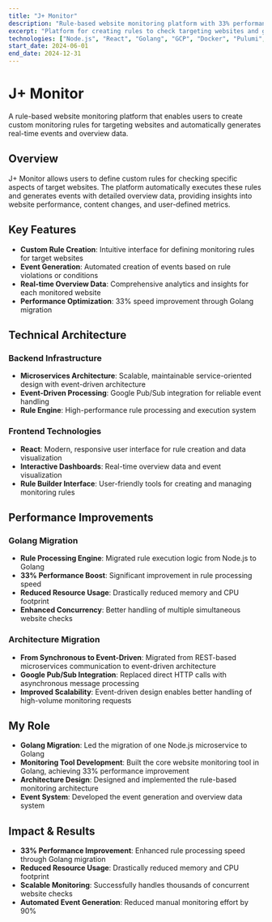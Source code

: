```yaml
---
title: "J+ Monitor"
description: "Rule-based website monitoring platform with 33% performance improvement through Golang migration"
excerpt: "Platform for creating rules to check targeting websites and generating events with overview data, enhanced by 33% performance improvement through Golang migration"
technologies: ["Node.js", "React", "Golang", "GCP", "Docker", "Pulumi", "K8s", "Google Pub/Sub", "PostgreSQL"]
start_date: 2024-06-01
end_date: 2024-12-31
---
```


# J+ Monitor

A rule-based website monitoring platform that enables users to create custom monitoring rules for targeting websites and automatically generates real-time events and overview data.

## Overview

J+ Monitor allows users to define custom rules for checking specific aspects of target websites. The platform automatically executes these rules and generates events with detailed overview data, providing insights into website performance, content changes, and user-defined metrics.

## Key Features

* **Custom Rule Creation**: Intuitive interface for defining monitoring rules for target websites
* **Event Generation**: Automated creation of events based on rule violations or conditions
* **Real-time Overview Data**: Comprehensive analytics and insights for each monitored website
* **Performance Optimization**: 33% speed improvement through Golang migration

## Technical Architecture

### Backend Infrastructure

* **Microservices Architecture**: Scalable, maintainable service-oriented design with event-driven architecture
* **Event-Driven Processing**: Google Pub/Sub integration for reliable event handling
* **Rule Engine**: High-performance rule processing and execution system

### Frontend Technologies

* **React**: Modern, responsive user interface for rule creation and data visualization
* **Interactive Dashboards**: Real-time overview data and event visualization
* **Rule Builder Interface**: User-friendly tools for creating and managing monitoring rules

## Performance Improvements

### Golang Migration

* **Rule Processing Engine**: Migrated rule execution logic from Node.js to Golang
* **33% Performance Boost**: Significant improvement in rule processing speed
* **Reduced Resource Usage**: Drastically reduced memory and CPU footprint
* **Enhanced Concurrency**: Better handling of multiple simultaneous website checks

### Architecture Migration

* **From Synchronous to Event-Driven**: Migrated from REST-based microservices communication to event-driven architecture
* **Google Pub/Sub Integration**: Replaced direct HTTP calls with asynchronous message processing
* **Improved Scalability**: Event-driven design enables better handling of high-volume monitoring requests

## My Role

* **Golang Migration**: Led the migration of one Node.js microservice to Golang
* **Monitoring Tool Development**: Built the core website monitoring tool in Golang, achieving 33% performance improvement
* **Architecture Design**: Designed and implemented the rule-based monitoring architecture
* **Event System**: Developed the event generation and overview data system

## Impact & Results

* **33% Performance Improvement**: Enhanced rule processing speed through Golang migration
* **Reduced Resource Usage**: Drastically reduced memory and CPU footprint
* **Scalable Monitoring**: Successfully handles thousands of concurrent website checks
* **Automated Event Generation**: Reduced manual monitoring effort by 90%
